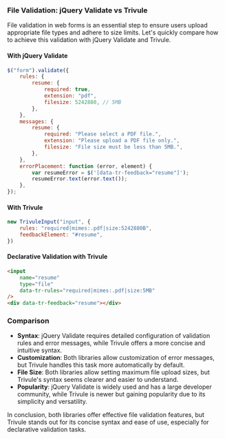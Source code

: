 ### File Validation: jQuery Validate vs Trivule

File validation in web forms is an essential step to ensure users upload appropriate file types and adhere to size limits. Let's quickly compare how to achieve this validation with jQuery Validate and Trivule.

#### With jQuery Validate

```javascript
$("form").validate({
    rules: {
        resume: {
            required: true,
            extension: "pdf",
            filesize: 5242880, // 5MB
        },
    },
    messages: {
        resume: {
            required: "Please select a PDF file.",
            extension: "Please upload a PDF file only.",
            filesize: "File size must be less than 5MB.",
        },
    },
    errorPlacement: function (error, element) {
        var resumeError = $('[data-tr-feedback="resume"]');
        resumeError.text(error.text());
    },
});
```

#### With Trivule

```javascript
new TrivuleInput("input", {
    rules: "required|mimes:.pdf|size:5242880B",
    feedbackElement: "#resume",
})
```

#### Declarative Validation with Trivule

```html
<input
    name="resume"
    type="file"
    data-tr-rules="required|mimes:.pdf|size:5MB"
/>
<div data-tr-feedback="resume"></div>
```

### Comparison

- **Syntax**: jQuery Validate requires detailed configuration of validation rules and error messages, while Trivule offers a more concise and intuitive syntax.
- **Customization**: Both libraries allow customization of error messages, but Trivule handles this task more automatically by default.
- **File Size**: Both libraries allow setting maximum file upload sizes, but Trivule's syntax seems clearer and easier to understand.
- **Popularity**: jQuery Validate is widely used and has a large developer community, while Trivule is newer but gaining popularity due to its simplicity and versatility.

In conclusion, both libraries offer effective file validation features, but Trivule stands out for its concise syntax and ease of use, especially for declarative validation tasks.